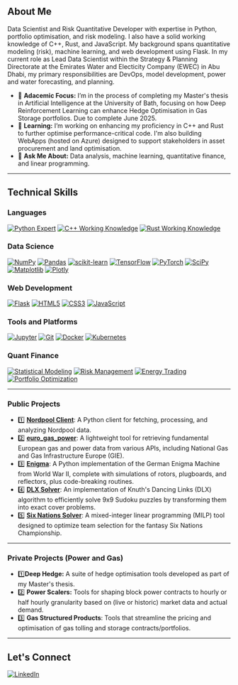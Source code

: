 
## About Me

Data Scientist and Risk Quantitative Developer with expertise in Python, portfolio optimisation, and risk modeling. I also have a solid working knowledge of C++, Rust, and JavaScript. My background spans quantitative modeling (risk), machine learning, and web development using Flask. In my current role as Lead Data Scientist within the Strategy & Planning Directorate at the Emirates Water and Electicity Company (EWEC) in Abu Dhabi, my primary responsibilities are DevOps, model development, power and water forecasting, and planning.

- 🔭 **Adacemic Focus:** I’m in the process of completing my Master's thesis in Artificial Intelligence at the University of Bath, focusing on how Deep Reinforcement Learning can enhance Hedge Optimisation in Gas Storage portfolios. Due to complete June 2025.
- 🌱 **Learning:** I’m working on enhancing my proficiency in C++ and Rust to further optimise performance-critical code. I'm also building WebApps (hosted on Azure) designed to support stakeholders in asset procurement and land optimisation.
- 💬 **Ask Me About:** Data analysis, machine learning, quantitative finance, and linear programming.

---

## Technical Skills

### Languages

[![Python Expert](https://img.shields.io/badge/Python-Expert-blue)](https://www.python.org/)  [![C++ Working Knowledge](https://img.shields.io/badge/C++-Working%20Knowledge-yellow)](https://isocpp.org/)  [![Rust Working Knowledge](https://img.shields.io/badge/Rust-Working%20Knowledge-yellow)](https://www.rust-lang.org/)

### Data Science

[![NumPy](https://img.shields.io/badge/NumPy-%23013243.svg?style=flat&logo=numpy&logoColor=white)](https://numpy.org/)  [![Pandas](https://img.shields.io/badge/Pandas-%23150458.svg?style=flat&logo=pandas&logoColor=white)](https://pandas.pydata.org/)  [![scikit-learn](https://img.shields.io/badge/scikit--learn-%23F7931E.svg?style=flat&logo=scikit-learn&logoColor=white)](https://scikit-learn.org/)  [![TensorFlow](https://img.shields.io/badge/TensorFlow-%23FF6F00.svg?style=flat&logo=tensorflow&logoColor=white)](https://www.tensorflow.org/)  [![PyTorch](https://img.shields.io/badge/PyTorch-%23EE4C2C.svg?style=flat&logo=pytorch&logoColor=white)](https://pytorch.org/)  [![SciPy](https://img.shields.io/badge/SciPy-%230F8EE0.svg?style=flat&logo=scipy&logoColor=white)](https://www.scipy.org/)  [![Matplotlib](https://img.shields.io/badge/Matplotlib-%23DD0031.svg?style=flat&logo=matplotlib&logoColor=white)](https://matplotlib.org/)  [![Plotly](https://img.shields.io/badge/Plotly-%2300A0DF.svg?style=flat&logo=plotly&logoColor=white)](https://plotly.com/)

### Web Development

[![Flask](https://img.shields.io/badge/Flask-%23000000.svg?style=flat&logo=flask&logoColor=white)](https://flask.palletsprojects.com/)  [![HTML5](https://img.shields.io/badge/HTML5-E34F26?style=flat&logo=html5&logoColor=white)](https://developer.mozilla.org/en-US/docs/Web/Guide/HTML/HTML5)  [![CSS3](https://img.shields.io/badge/CSS3-1572B6?style=flat&logo=css3&logoColor=white)](https://developer.mozilla.org/en-US/docs/Web/CSS)  [![JavaScript](https://img.shields.io/badge/JavaScript-F7DF1E?style=flat&logo=javascript&logoColor=black)](https://developer.mozilla.org/en-US/docs/Web/JavaScript)

### Tools and Platforms

[![Jupyter](https://img.shields.io/badge/Jupyter-%23F37626.svg?style=flat&logo=jupyter&logoColor=white)](https://jupyter.org/)
[![Git](https://img.shields.io/badge/Git-%23F05032.svg?style=flat&logo=git&logoColor=white)](https://git-scm.com/)
[![Docker](https://img.shields.io/badge/Docker-%232496ED.svg?style=flat&logo=docker&logoColor=white)](https://www.docker.com/)
[![Kubernetes](https://img.shields.io/badge/Kubernetes-%23326CE5.svg?style=flat&logo=kubernetes&logoColor=white)](https://kubernetes.io/)

### Quant Finance

[![Statistical Modeling](https://img.shields.io/badge/Statistical_Modeling-4E73DF.svg?style=flat)](#)
[![Risk Management](https://img.shields.io/badge/Risk_Management-F9C74F.svg?style=flat)](#)
[![Energy Trading](https://img.shields.io/badge/Energy_Trading-90BE6D.svg?style=flat)](#)
[![Portfolio Optimization](https://img.shields.io/badge/Portfolio_Optimization-F3722C.svg?style=flat)](#)


---

### Public Projects

- 1️⃣ [**Nordpool Client**](https://github.com/alexmgl/nordpool_client): A Python client for fetching, processing, and analyzing Nordpool data.  
- 2️⃣ [**euro_gas_power**](https://github.com/alexmgl/euro_gas_power): A lightweight tool for retrieving fundamental European gas and power data from various APIs, including National Gas and Gas Infrastructure Europe (GIE).  
- 3️⃣ [**Enigma**](https://github.com/alexmgl/enigma): A Python implementation of the German Enigma Machine from World War II, complete with simulations of rotors, plugboards, and reflectors, plus code-breaking routines.  
- 4️⃣ [**DLX Solver**](https://github.com/alexmgl/dlx_solver): An implementation of Knuth's Dancing Links (DLX) algorithm to efficiently solve 9x9 Sudoku puzzles by transforming them into exact cover problems.  
- 5️⃣ [**Six Nations Solver**](https://github.com/alexmgl/six_nations_solver): A mixed-integer linear programming (MILP) tool designed to optimize team selection for the fantasy Six Nations Championship.


---

### Private Projects (Power and Gas)

- 1️⃣**Deep Hedge:** A suite of hedge optimisation tools developed as part of my Master's thesis.  
- 2️⃣ **Power Scalers:** Tools for shaping block power contracts to hourly or half hourly granularity based on (live or historic) market data and actual demand.
- 3️⃣ **Gas Structured Products**: Tools that streamline the pricing and optimisation of gas tolling and storage contracts/portfolios.

---

## Let's Connect

[![LinkedIn](https://img.shields.io/badge/LinkedIn-%230077B5.svg?style=flat&logo=linkedin&logoColor=white)](https://www.linkedin.com/in/alexander-m-gardner/)

